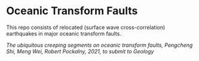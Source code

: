 # Oceanic Transform Faults

This repo consists of relocated (surface wave cross-correlation) earthquakes in major oceanic transform faults.

*The ubiquitous creeping segments on oceanic transform faults, Pengcheng Shi, Meng Wei, Robert Pockalny, 2021, to submit to Geology*